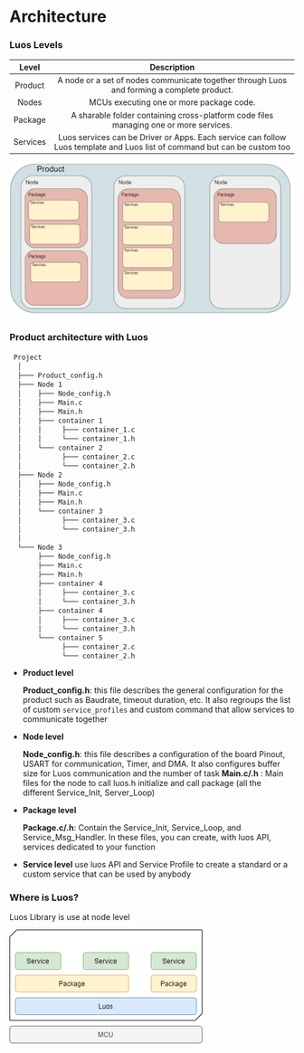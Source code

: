# Architecture

### Luos Levels

| Level | Description |
| :---: | :---: |
| Product | A node or a set of nodes communicate together through Luos and forming a complete product. |
| Nodes | MCUs executing one or more package code. |
| Package | A sharable folder containing cross-platform code files managing one or more services. |
| Services | Luos services can be Driver or Apps. Each service can follow Luos template and Luos list of command but can be custom too|

![](../../../_assets/img/architecture.png)

### Product architecture with Luos

```AsciiDoc
 Project
  │
  ├─── Product_config.h
  ├─── Node 1
  │    ├─── Node_config.h
  │    ├─── Main.c
  │    ├─── Main.h
  │    ├─── container 1
  │    │     ├─── container_1.c
  │    │     └─── container_1.h
  │    └─── container 2
  │          ├─── container_2.c
  │          └─── container_2.h
  ├─── Node 2
  │    ├─── Node_config.h
  │    ├─── Main.c
  │    ├─── Main.h
  │    └─── container 3
  │          ├─── container_3.c
  │          └─── container_3.h
  │
  └─── Node 3
       ├─── Node_config.h
       ├─── Main.c
       ├─── Main.h
       ├─── container 4
       │     ├─── container_3.c
       │     └─── container_3.h
       ├─── container 4
       │     ├─── container_3.c
       │     └─── container_3.h
       └─── container 5
             ├─── container_2.c
             └─── container_2.h

```


- **Product level**

    **Product_config.h**: this file describes the general configuration for the product such as  Baudrate, timeout duration, etc. It also regroups the list of custom `service_profiles` and custom command that allow services to communicate together

- **Node level**

    **Node_config.h**: this file describes a configuration of the board Pinout, USART for communication, Timer, and DMA. It also configures buffer size for Luos communication and the number of task
    **Main.c/.h** : Main files for the node to call luos.h initialize and call package (all the different Service_Init, Server_Loop)

- **Package level**

    **Package.c/.h**: Contain the Service_Init, Service_Loop, and Service_Msg_Handler. In these files, you can create, with luos API, services dedicated to your function

- **Service level**
    use luos API and Service Profile to create a standard or a custom service that can be used by anybody

### Where is Luos?

Luos Library is use at node level

![](../../../_assets/img/luos_mcu_platform.png)
